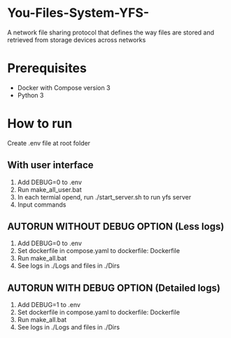 # You-Files-System-YFS-
A network file sharing protocol that defines the way files are stored and retrieved from storage devices across networks

# Prerequisites
- Docker with Compose version 3
- Python 3

# How to run
Create .env file at root folder

## With user interface
1. Add DEBUG=0 to .env
2. Run make_all_user.bat
3. In each termial opend, run ./start_server.sh to run yfs server
4. Input commands

## AUTORUN WITHOUT DEBUG OPTION (Less logs)
1. Add DEBUG=0 to .env
2. Set dockerfile in compose.yaml to 
    dockerfile: Dockerfile
3. Run make_all.bat
4. See logs in ./Logs and files in ./Dirs

## AUTORUN WITH DEBUG OPTION (Detailed logs)
1. Add DEBUG=1 to .env
2. Set dockerfile in compose.yaml to 
    dockerfile: Dockerfile
3. Run make_all.bat
4. See logs in ./Logs and files in ./Dirs
